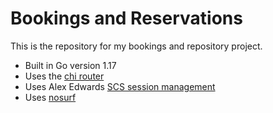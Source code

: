 # Bookings and Reservations

This is the repository for my bookings and repository project.

- Built in Go version 1.17
- Uses the [chi router](https://github.com/go-chi/chi/v5)
- Uses Alex Edwards [SCS session management](https://github.com/alexedwards/scs/v2)
- Uses [nosurf](https://github.com/justinas/nosurf)
